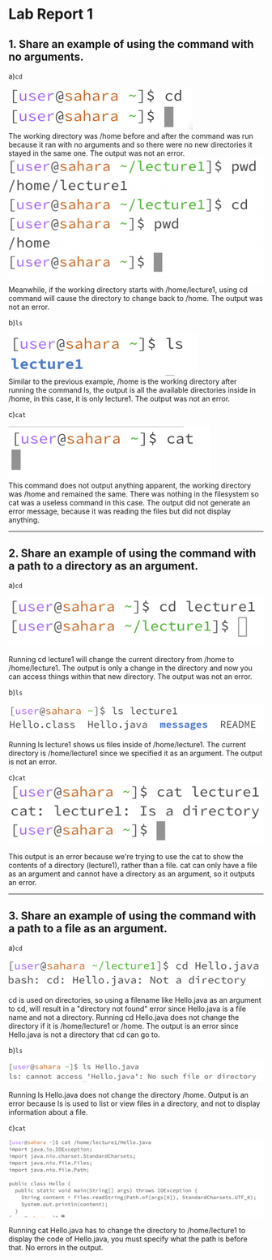 # Lab Report 1

## 1. Share an example of using the command with no arguments.  


a)`cd`  


![Image](cd1.png)  
The working directory was /home before and after the command was run because it ran with no arguments and so there were no new directories it stayed in the same one. The output was not an error.  
![Image](new.png)  
Meanwhile, if the working directory starts with /home/lecture1, using cd command will cause the directory to change back to /home. The output was not an error.

  b)`ls`  
  
![Image](im.png)  
Similar to the previous example, /home is the working directory after running the command ls, the output is all the available directories inside in /home, in this case, it is only lecture1. The output was not an error.  

  c)`cat`  

![Image](cat1.png)  
This command does not output anything apparent, the working directory was /home and remained the same. There was nothing in the filesystem so cat was a useless command in this case. The output did not generate an error message, because it was reading the files but did not display anything.  

---  


## 2. Share an example of using the command with a path to a directory as an argument.  

   a)`cd`  
   
   
![Image](image.png)  

Running cd lecture1 will change the current directory from /home to /home/lecture1. The output is only a change in the directory and now you can access things within that new directory. The output was not an error.  

  b)`ls`  
  
   
![Image](im2.png)  

Running ls lecture1 shows us files inside of /home/lecture1. The current directory is /home/lecture1 since we specified it as an argument. The output is not an error.  


  c)`cat`  
  ![Image](cat2.png)  
  
This output is an error because we're trying to use the cat to show the contents of a directory (lecture1), rather than a file. cat can only have a file as an argument and cannot have a directory as an argument, so it outputs an error.   

---  


## 3. Share an example of using the command with a path to a file as an argument.  


   a)`cd`  
   
   
![Image](image2.png)  

cd is used on directories, so using a filename like Hello.java as an argument to cd, will result in a "directory not found" error since Hello.java is a file name and not a directory. Running cd Hello.java does not change the directory if it is /home/lecture1 or /home. The output is an error since Hello.java is not a directory that cd can go to.  

  b)`ls`  
  
![Image](im3.png)  

Running ls Hello.java does not change the directory /home. Output is an error because ls is used to list or view files in a directory, and not to display information about a file.  



  c)`cat`  
  
  ![Image](thirdcat.png)  
  
  
Running cat Hello.java has to change the directory to /home/lecture1 to display the code of Hello.java, you must specify what the path is before that. No errors in the output.  

